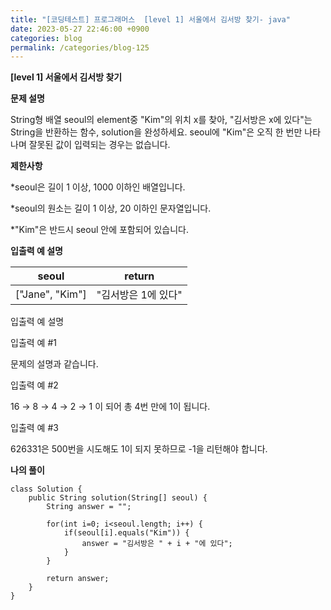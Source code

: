 ```yaml
---
title: "[코딩테스트] 프로그래머스  [level 1] 서울에서 김서방 찾기- java"
date: 2023-05-27 22:46:00 +0900
categories: blog
permalink: /categories/blog-125
---
```



**[level 1] 서울에서 김서방 찾기**



**문제 설명**

String형 배열 seoul의 element중 "Kim"의 위치 x를 찾아, "김서방은 x에 있다"는 String을 반환하는 함수, solution을 완성하세요. seoul에 "Kim"은 오직 한 번만 나타나며 잘못된 값이 입력되는 경우는 없습니다.


**제한사항**

*seoul은 길이 1 이상, 1000 이하인 배열입니다.

*seoul의 원소는 길이 1 이상, 20 이하인 문자열입니다.

*"Kim"은 반드시 seoul 안에 포함되어 있습니다.


**입출력 예 설명**

|seoul	|return|
|---|---|
|["Jane", "Kim"]	|"김서방은 1에 있다"|


입출력 예 설명

입출력 예 #1

문제의 설명과 같습니다.

입출력 예 #2

16 → 8 → 4 → 2 → 1 이 되어 총 4번 만에 1이 됩니다.

입출력 예 #3

626331은 500번을 시도해도 1이 되지 못하므로 -1을 리턴해야 합니다.


**나의 풀이**

```
class Solution {
    public String solution(String[] seoul) {
        String answer = "";
        
        for(int i=0; i<seoul.length; i++) {
            if(seoul[i].equals("Kim")) {
                answer = "김서방은 " + i + "에 있다";
            }
        }
        
        return answer;
    }
}
```



